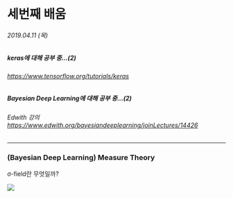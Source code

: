 # 세번째 배움
###### 2019.04.11 (목)
##### keras에 대해 공부 중...(2)
###### https://www.tensorflow.org/tutorials/keras
##### Bayesian Deep Learning에 대해 공부 중...(2)
###### Edwith 강의 https://www.edwith.org/bayesiandeeplearning/joinLectures/14426

-----


### (Bayesian Deep Learning) Measure Theory

σ-field란 무엇일까?

![](https://t1.daumcdn.net/cfile/tistory/9963B3425B593C0B25)


